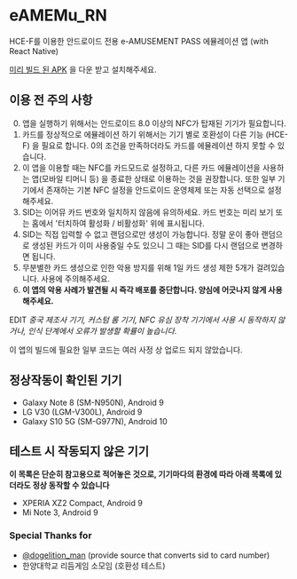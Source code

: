 # eAMEMu_RN
HCE-F를 이용한 안드로이드 전용 e-AMUSEMENT PASS 에뮬레이션 앱 (with React Native)

[미리 빌드 된 APK](app-release.apk) 을 다운 받고 설치해주세요.

## 이용 전 주의 사항

0. 앱을 실행하기 위해서는 안드로이드 8.0 이상의 NFC가 탑재된 기기가 필요합니다.
1. 카드를 정상적으로 에뮬레이션 하기 위해서는 기기 별로 호환성이 다른 기능 (HCE-F) 을 필요로 합니다. 0의 조건을 만족하더라도 카드를 에뮬레이션 하지 못할 수 있습니다.
2. 이 앱을 이용할 때는 NFC를 카드모드로 설정하고, 다른 카드 에뮬레이션을 사용하는 앱(모바일 티머니 등) 을 종료한 상태로 이용하는 것을 권장합니다. 또한 일부 기기에서 존재하는 기본 NFC 설정을 안드로이드 운영체제 또는 자동 선택으로 설정해주세요.
3. SID는 이어뮤 카드 번호와 일치하지 않음에 유의하세요. 카드 번호는 미리 보기 또는 홈에서 '터치하여 활성화 / 비활성화' 위에 표시됩니다.
4. SID는 직접 입력할 수 없고 랜덤으로만 생성이 가능합니다. 정말 운이 좋아 랜덤으로 생성된 카드가 이미 사용중일 수도 있으니 그 때는 SID를 다시 랜덤으로 변경하면 됩니다.
5. 무분별한 카드 생성으로 인한 악용 방지를 위해 1일 카드 생성 제한 5개가 걸려있습니다. 사용에 주의해주세요.
6. **이 앱의 악용 사례가 발견될 시 즉각 배포를 중단합니다. 양심에 어긋나지 않게 사용해주세요.**

EDIT *중국 제조사 기기, 커스텀 롬 기기, NFC 유심 장착 기기에서 사용 시 동작하지 않거나, 인식 단계에서 오류가 발생할 확률이 높습니다.*


이 앱의 빌드에 필요한 일부 코드는 여러 사정 상 업로드 되지 않았습니다.


## 정상작동이 확인된 기기
* Galaxy Note 8 (SM-N950N), Android 9
* LG V30 (LGM-V300L), Android 9
* Galaxy S10 5G (SM-G977N), Android 10

## 테스트 시 작동되지 않은 기기
**이 목록은 단순히 참고용으로 적어놓은 것으로, 기기마다의 환경에 따라 아래 목록에 있더라도 정상 동작할 수 있습니다**

* XPERIA XZ2 Compact, Android 9
* Mi Note 3, Android 9

### Special Thanks for 
* [@dogelition_man](https://github.com/ledoge) (provide source that converts sid to card number)
* 한양대학교 리듬게임 소모임 (호환성 테스트)
